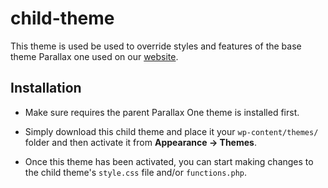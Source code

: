 child-theme
===========================

This theme is used be used to override styles and features of the base theme Parallax one used on our [website](http://itclub.keckist.edu.np). 

## Installation

- Make sure requires the parent Parallax One theme is installed first. 

- Simply download this child theme and place it your `wp-content/themes/` folder and then activate it from **Appearance → Themes**.

- Once this theme has been activated, you can start making changes to the child theme's `style.css` file and/or `functions.php`.